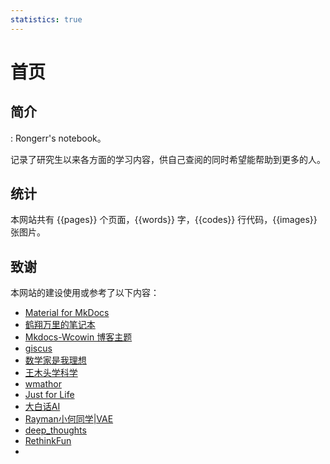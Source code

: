 ```yaml
---
statistics: true
---
```

# 首页

<center>
<div id="rcorners">
  <script src="https://sdk.jinrishici.com/v2/browser/jinrishici.js" charset="utf-8"></script>
  <div id="poem_sentence"></div>
  <div id="poem_info"></div>
  <script type="text/javascript">
  jinrishici.load(function(result) {
      var sentence = document.querySelector("#poem_sentence")
      var info = document.querySelector("#poem_info")
      sentence.innerHTML = result.data.content
      info.innerHTML =  '《' + result.data.origin.title + '》' + result.data.origin.author + '【' + result.data.origin.dynasty + '】'
  });
  </script>
</div> 
</center>

<center>
  <!-- 引入 Google Fonts 中的 "Long Cang" 字体 -->
  <link href="https://fonts.googleapis.com/css2?family=Long+Cang&display=swap" rel="stylesheet">

  <!-- 自定义样式 -->
  <style>
    #poem_sentence, #poem_info {
      font-family: "Long Cang", sans-serif; /* 设置字体为 Long Cang */
      font-size: 20px; /* 调整字体大小 */
      line-height: 1.5; /* 设置行距，增强可读性 */
      text-align: center; /* 居中对齐 */
    }
  </style>

  <!-- 今日诗词的功能代码 -->
  <script src="https://sdk.jinrishici.com/v2/browser/jinrishici.js" charset="utf-8"></script>
  <div id="poem_sentence"></div>
  <div id="poem_info"></div>
  <script type="text/javascript">
    jinrishici.load(function (result) {
      var sentence = document.querySelector("#poem_sentence");
      var info = document.querySelector("#poem_info");
      sentence.innerHTML = result.data.content;
      info.innerHTML = "《" + result.data.origin.title + "》" + result.data.origin.author + " · " + result.data.origin.dynasty;
    });
  </script>
</center>

## 简介

: Rongerr's notebook。

记录了研究生以来各方面的学习内容，供自己查阅的同时希望能帮助到更多的人。

## 统计

本网站共有 {{pages}} 个页面，{{words}} 字，{{codes}} 行代码，{{images}} 张图片。

## 致谢

本网站的建设使用或参考了以下内容：

- [Material for MkDocs](https://github.com/squidfunk/mkdocs-material)
- [鹤翔万里的笔记本](https://github.com/TonyCrane/note/)
- [Mkdocs-Wcowin 博客主题](https://github.com/Wcowin/Mkdocs-Wcowin)
- [giscus](https://github.com/giscus/giscus)
- [数学家是我理想](https://space.bilibili.com/181990557)
- [王木头学科学](https://space.bilibili.com/504715181?spm_id_from=333.337.0.0)
- [wmathor](https://wmathor.com/index.php/category/Deep-Learning/)
- [Just for Life](https://muyuuuu.github.io)
- [大白话AI](https://space.bilibili.com/9045161)
- [Rayman小何同学|VAE](https://www.bilibili.com/video/BV1Ax4y1v7CY?spm_id_from=333.788.videopod.sections&vd_source=ddd7d236ab3e9b123c4086c415f4939e)
- [deep_thoughts](https://www.bilibili.com/video/BV1sG411s7vV/?spm_id_from=333.337.search-card.all.click&vd_source=ddd7d236ab3e9b123c4086c415f4939e)
- [RethinkFun](https://www.bilibili.com/video/BV1dtSuY7Evj?spm_id_from=333.788.player.switch&vd_source=ddd7d236ab3e9b123c4086c415f4939e)
- 

